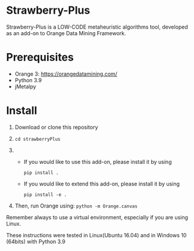# Strawberry-Plus

Strawberry-Plus is a LOW-CODE metaheuristic algorithms tool, developed as an add-on to Orange Data Mining Framework. 

# Prerequisites

- Orange 3: https://orangedatamining.com/
- Python 3.9
- jMetalpy

# Install

1. Download or clone this repository

2. 
   `cd strawberryPlus`

3. 
   - If you would like to use this add-on, please install it by using 
   
      `pip install . `     
   
   - If you would like to extend this add-on, please install it by using 
   
      `pip install -e . `  

4. Then, run Orange using:
    `python -m Orange.canvas`

Remember always to use a virtual environment, especially if you are using Linux. 

These instructions were tested in Linux(Ubuntu 16.04) and in Windows 10 (64bits) with Python 3.9
